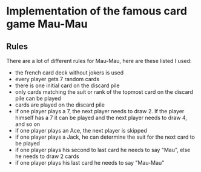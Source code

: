 # Implementation of the famous card game Mau-Mau

## Rules
There are a lot of different rules for Mau-Mau, here are these listed I used:

- the french card deck without jokers is used
- every player gets 7 random cards
- there is one initial card on the discard pile
- only cards matching the suit or rank of the topmost card on the discard pile can be played
- cards are played on the discard pile
- if one player plays a 7, the next player needs to draw 2. If the player himself has a 7 it can be played and the next player needs to draw 4, and so on
- if one player plays an Ace, the next player is skipped
- if one player plays a Jack, he can determine the suit for the next card to be played
- if one player plays his second to last card he needs to say "Mau", else he needs to draw 2 cards
- if one player plays his last card he needs to say "Mau-Mau"